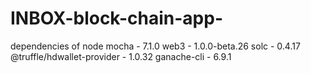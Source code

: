 # INBOX-block-chain-app-
dependencies of node 
 mocha - 7.1.0
 web3 - 1.0.0-beta.26
 solc - 0.4.17
 @truffle/hdwallet-provider - 1.0.32
 ganache-cli - 6.9.1    
